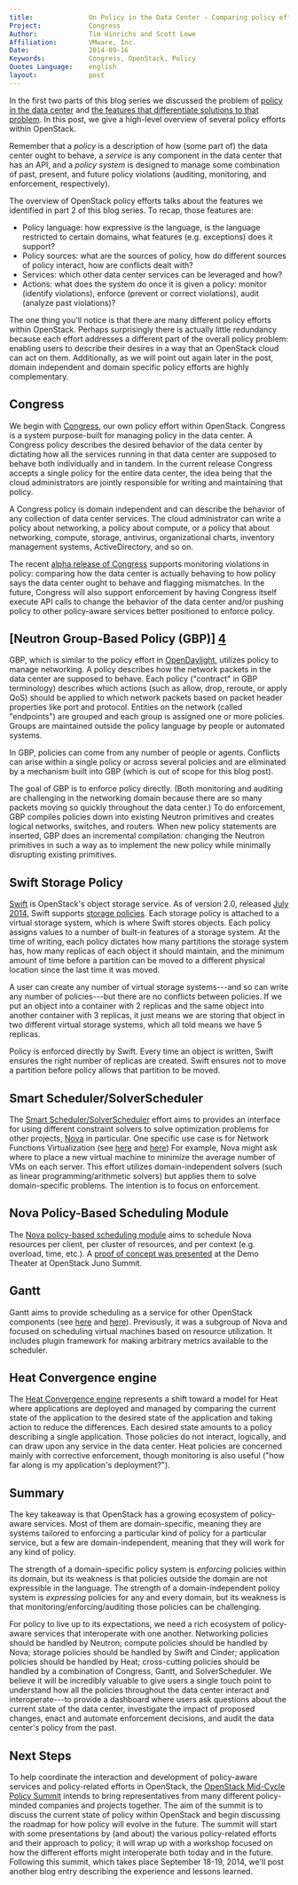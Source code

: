 ```yaml
---
title:				On Policy in the Data Center - Comparing policy efforts
Project:			Congress
Author:				Tim Hinrichs and Scott Lowe
Affiliation:		VMware, Inc.
Date:				2014-09-16
Keywords:			Congress, OpenStack, Policy
Quotes Language:	english
layout:             post
---
```


In the first two parts of this blog series we discussed the problem of [policy in the data center][1] and [the features that differentiate solutions to that problem][2]. In this post, we give a high-level overview of several policy efforts within OpenStack.

Remember that a _policy_ is a description of how (some part of) the data center ought to behave, a _service_ is any component in the data center that has an API, and a _policy system_ is designed to manage some combination of past, present, and future policy violations (auditing, monitoring, and enforcement, respectively).

The overview of OpenStack policy efforts talks about the features we identified in part 2 of this blog series. To recap, those features are:

* Policy language: how expressive is the language, is the language restricted to certain domains, what features (e.g. exceptions) does it support?
* Policy sources: what are the sources of policy, how do different sources of policy interact, how are conflicts dealt with?
* Services: which other data center services can be leveraged and how?
* Actions: what does the system do once it is given a policy: monitor (identify violations), enforce (prevent or correct violations), audit (analyze past violations)?

The one thing you'll notice is that there are many different policy efforts within OpenStack. Perhaps surprisingly there is actually little redundancy because each effort addresses a different part of the overall policy problem: enabling users to describe their desires in a way that an OpenStack cloud can act on them. Additionally, as we will point out again later in the post, domain independent and domain specific policy efforts are highly complementary.

## Congress

We begin with [Congress][3], our own policy effort within OpenStack. Congress is a system purpose-built for managing policy in the data center. A Congress policy describes the desired behavior of the data center by dictating how all the services running in that data center are supposed to behave both individually and in tandem. In the current release Congress accepts a single policy for the entire data center, the idea being that the cloud administrators are jointly responsible for writing and maintaining that policy.

A Congress policy is domain independent and can describe the behavior of any collection of data center services. The cloud administrator can write a policy about networking, a policy about compute, or a policy that about networking, compute, storage, antivirus, organizational charts, inventory management systems, ActiveDirectory, and so on.

The recent [alpha release of Congress][18] supports monitoring violations in policy: comparing how the data center is actually behaving to how policy says the data center ought to behave and flagging mismatches. In the future, Congress will also support enforcement by having Congress itself execute API calls to change the behavior of the data center and/or pushing policy to other policy-aware services better positioned to enforce policy.

## [Neutron Group-Based Policy (GBP)] [4]

GBP, which is similar to the policy effort in [OpenDaylight][5], utilizes policy to manage networking. A policy describes how the network packets in the data center are supposed to behave. Each policy ("contract" in GBP terminology) describes which actions (such as allow, drop, reroute, or apply QoS) should be applied to which network packets based on packet header properties like port and protocol. Entities on the network (called "endpoints") are grouped and each group is assigned one or more policies. Groups are maintained outside the policy language by people or automated systems.

In GBP, policies can come from any number of people or agents. Conflicts can arise within a single policy or across several policies and are eliminated by a mechanism built into GBP (which is out of scope for this blog post).

The goal of GBP is to enforce policy directly. (Both monitoring and auditing are challenging in the networking domain because there are so many packets moving so quickly throughout the data center.) To do enforcement, GBP compiles policies down into existing Neutron primitives and creates logical networks, switches, and routers. When new policy statements are inserted, GBP does an incremental compilation: changing the Neutron primitives in such a way as to implement the new policy while minimally disrupting existing primitives.

## Swift Storage Policy

[Swift][8] is OpenStack's object storage service. As of version 2.0, released [July 2014][6], Swift supports [storage policies][7]. Each storage policy is attached to a virtual storage system, which is where Swift stores objects. Each policy assigns values to a number of built-in features of a storage system. At the time of writing, each policy dictates how many partitions the storage system has, how many replicas of each object it should maintain, and the minimum amount of time before a partition can be moved to a different physical location since the last time it was moved.

A user can create any number of virtual storage systems---and so can write any number of policies---but there are no conflicts between policies. If we put an object into a container with 2 replicas and the same object into another container with 3 replicas, it just means we are storing that object in two different virtual storage systems, which all told means we have 5 replicas.

Policy is enforced directly by Swift. Every time an object is written, Swift ensures the right number of replicas are created. Swift ensures not to move a partition before policy allows that partition to be moved.

## Smart Scheduler/SolverScheduler

The [Smart Scheduler/SolverScheduler][9] effort aims to provides an interface for using different constraint solvers to solve optimization problems for other projects, [Nova][9] in particular. One specific use case is for Network Functions Virtualization (see [here][10] and [here][11]) For example, Nova might ask where to place a new virtual machine to minimize the average number of VMs on each server. This effort utilizes domain-independent solvers (such as linear programming/arithmetic solvers) but applies them to solve domain-specific problems. The intention is to focus on enforcement.

## Nova Policy-Based Scheduling Module

The [Nova policy-based scheduling module][12] aims to schedule Nova resources per client, per cluster of resources, and per context (e.g. overload, time, etc.). A [proof of concept was presented][13] at the Demo Theater at OpenStack Juno Summit.

## Gantt

Gantt aims to provide scheduling as a service for other OpenStack components (see [here][14] and [here][15]). Previously, it was a subgroup of Nova and focused on scheduling virtual machines based on resource utilization. It includes plugin framework for making arbitrary metrics available to the scheduler.

## Heat Convergence engine

The [Heat Convergence engine][16] represents a shift toward a model for Heat where applications are deployed and managed by comparing the current state of the application to the desired state of the application and taking action to reduce the differences. Each desired state amounts to a policy describing a single application. Those policies do not interact, logically, and can draw upon any service in the data center. Heat policies are concerned mainly with corrective enforcement, though monitoring is also useful ("how far along is my application's deployment?").

## Summary

The key takeaway is that OpenStack has a growing ecosystem of policy-aware services. Most of them are domain-specific, meaning they are systems tailored to enforcing a particular kind of policy for a particular service, but a few are domain-independent, meaning that they will work for any kind of policy.

The strength of a domain-specific policy system is *enforcing* policies within its domain, but its weakness is that policies outside the domain are not expressible in the language. The strength of a domain-independent policy system is *expressing* policies for any and every domain, but its weakness is that monitoring/enforcing/auditing those policies can be challenging.

For policy to live up to its expectations, we need a rich ecosystem of policy-aware services that interoperate with one another. Networking policies should be handled by Neutron; compute policies should be handled by Nova; storage policies should be handled by Swift and Cinder; application policies should be handled by Heat; cross-cutting policies should be handled by a combination of Congress, Gantt, and SolverScheduler. We believe it will be incredibly valuable to give users a single touch point to understand how all the policies throughout the data center interact and interoperate---to provide a dashboard where users ask questions about the current state of the data center, investigate the impact of proposed changes, enact and automate enforcement decisions, and audit the data center's policy from the past.

## Next Steps

To help coordinate the interaction and development of policy-aware services and policy-related efforts in OpenStack, the [OpenStack Mid-Cycle Policy Summit][17] intends to bring representatives from many different policy-minded companies and projects together. The aim of the summit is to discuss the current state of policy within OpenStack and begin discussing the roadmap for how policy will evolve in the future. The summit will start with some presentations by (and about) the various policy-related efforts and their approach to policy; it will wrap up with a workshop focused on how the different efforts might interoperate both today and in the future. Following this summit, which takes place September 18-19, 2014, we'll post another blog entry describing the experience and lessons learned.


[1]: /2014/04/16/policy-problem.html
[2]: /2014/06/18/solution-space.html
[3]: https://wiki.openstack.org/wiki/Congress
[4]:  https://docs.google.com/document/d/1ZbOFxAoibZbJmDWx1oOrOsDcov6Cuom5aaBIrupCD9E/edit?pli=1
[5]: https://wiki.opendaylight.org/view/Group_Policy:Main
[6]:  https://www.openstack.org/blog/2014/07/openstack-swift-2-0-released-and-storage-policies-have-arrived/
[7]: http://docs.openstack.org/developer/swift/overview_policies.html
[8]: https://wiki.openstack.org/wiki/Swift
[9]: https://blueprints.launchpad.net/nova/+spec/solver-scheduler
[10]:  http://openstacksummitmay2014atlanta.sched.org/event/44d44e392250173c4a0344bf27c58860#.U9aFP1hg7zY
[11]:  https://docs.google.com/a/vmware.com/document/d/1k60BQXOMkZS0SIxpFOppGgYp416uXcJVkAFep3Oeju8/edit#
[12]: https://blueprints.launchpad.net/nova/+spec/policy-based-scheduler
[13]:  http://openstacksummitmay2014atlanta.sched.org/event/b4313b37de4645079e3d5506b1d725df#.U9aNq1hg7zY
[14]: https://wiki.openstack.org/wiki/Gantt
[15]: https://github.com/openstack/gantt
[16]: https://review.openstack.org/#/c/95907/7/specs/convergence.rst
[17]: https://www.eventbrite.com/e/openstack-policy-summit-tickets-12642081807
[18]: https://github.com/stackforge/congress